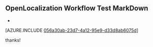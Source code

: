 ## OpenLocalization Workflow Test MarkDown
* 

[AZURE.INCLUDE [056a30ab-23d7-4a12-95e9-d33d8ab6075d](calleeMd1.md)]

 
thanks!